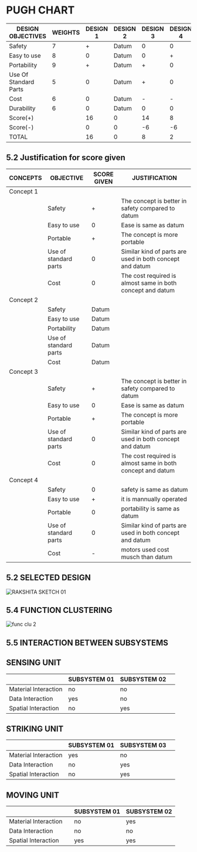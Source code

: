 # PUGH CHART

|DESIGN OBJECTIVES | WEIGHTS | DESIGN 1| DESIGN 2 |DESIGN 3| DESIGN 4|
|----------------|------------|------------|------------|-------------|------------|
Safety | 7 | + | Datum | 0 | 0
Easy to use | 8 | 0 | Datum| 0 | +
Portability | 9 | + | Datum | + | 0
Use Of Standard Parts | 5 | 0 | Datum | + | 0
Cost | 6 | 0 | Datum | - | -
Durability | 6 | 0 |Datum | 0 | 0
Score(+) |   | 16 | 0 | 14 | 8
Score(-) |   | 0 | 0 | -6 | -6
TOTAL |   | 16 | 0 | 8 | 2|


## 5.2 Justification for score given
|CONCEPTS| OBJECTIVE| SCORE GIVEN| JUSTIFICATION|
|--------|-----------|------------|--------------|
|Concept 1||||
|         |Safety|+|The concept is better in safety compared to datum|
|          |Easy to use|0|Ease is same as datum|
|          |Portable|+|The concept is more portable|
|         |Use of standard parts|0|Similar kind of parts are used in both concept and datum |
|         |Cost|0|The cost required is almost same in both concept and datum |
Concept 2| | | |
|         |Safety|Datum||
|          |Easy to use|Datum||
|          |Portability|Datum||
|         |Use of standard parts|Datum||
|         |Cost|Datum||
|Concept 3| | | |
|         |Safety|+|The concept is better in safety compared to datum|
|          |Easy to use|0|Ease is same as datum|
|          |Portable|+|The concept is more portable|
|         |Use of standard parts|0|Similar kind of parts are used in both concept and datum |
|         |Cost|0|The cost required is almost same in both concept and datum |
|Concept 4| | | |
|         |Safety|0|safety is same as datum|
|          |Easy to use|+|it is mannually operated|
|          |Portable|0|portability is same as datum|
|         |Use of standard parts|0|Similar kind of parts are used in both concept and datum |
|         |Cost|-|motors used cost musch than datum|



## 5.2 SELECTED DESIGN
![RAKSHITA SKETCH 01](https://user-images.githubusercontent.com/130956680/236150018-42c6d0f4-cdf1-4c55-bbb4-b9435d3a408b.jpg)


## 5.4 FUNCTION CLUSTERING

![func clu 2](https://user-images.githubusercontent.com/130683739/235972691-b6868c2c-c77c-4e00-9bf7-4acf99113cfe.png)


## 5.5 INTERACTION BETWEEN SUBSYSTEMS

## SENSING UNIT
|         | SUBSYSTEM 01 | SUBSYSTEM 02|  |
|-- | -- | -- | --|
|Material Interaction | no | no |
|Data Interaction | yes | no |
|Spatial Interaction |  no | yes |
## STRIKING UNIT
|   |  SUBSYSTEM 01|SUBSYSTEM 03|  |
|-- | -- | -- | --|
|Material Interaction | yes | no|    |
|Data Interaction | no | yes|    |
|Spatial Interaction | no | yes|   |
## MOVING UNIT
|    |     | SUBSYSTEM 01 | SUBSYSTEM 02|
|-- | -- | -- | --|
|Material Interaction |  | no |  yes   |
|Data Interaction |  | no |    no   |
|Spatial Interaction |   |yes |   yes  |   |

